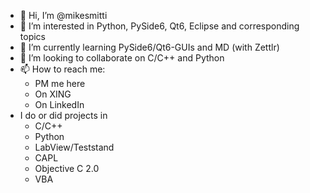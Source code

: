 - 👋 Hi, I’m @mikesmitti
- 👀 I’m interested in Python, PySide6, Qt6, Eclipse and corresponding topics
- 🌱 I’m currently learning PySide6/Qt6-GUIs and MD (with Zettlr)
- 💞️ I’m looking to collaborate on C/C++ and Python
- 📫 How to reach me:
  + PM me here
  + On XING
  + On LinkedIn
- I do or did projects in
  + C/C++
  + Python
  + LabView/Teststand
  + CAPL
  + Objective C 2.0
  + VBA

<!---
mikesmitti/mikesmitti is a ✨ special ✨ repository because its `README.md` (this file) appears on your GitHub profile.
You can click the Preview link to take a look at your changes.
--->
